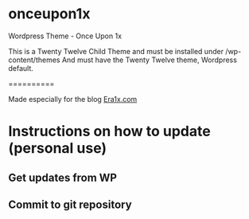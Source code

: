 onceupon1x
==========

Wordpress Theme - Once Upon 1x

This is a Twenty Twelve Child Theme and must be installed under /wp-content/themes
And must have the Twenty Twelve theme, Wordpress default.

==========

Made especially for the blog [Era1x.com](http://era1x.com)


# Instructions on how to update (personal use)

## Get updates from WP

## Commit to git repository
